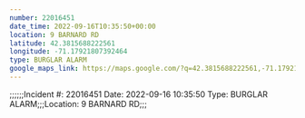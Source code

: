 ```yaml
---
number: 22016451
date_time: 2022-09-16T10:35:50+00:00
location: 9 BARNARD RD
latitude: 42.3815688222561
longitude: -71.17921807392464
type: BURGLAR ALARM
google_maps_link: https://maps.google.com/?q=42.3815688222561,-71.17921807392464
---
```


;;;;;;Incident #: 22016451  Date: 2022-09-16 10:35:50   Type: BURGLAR ALARM;;;Location: 9 BARNARD RD;;;

